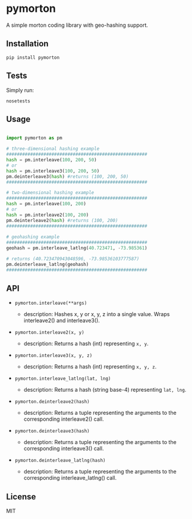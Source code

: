 # pymorton

A simple morton coding library with geo-hashing support.

## Installation

```
pip install pymorton
```

## Tests

Simply run:
```
nosetests
```

## Usage

```python

import pymorton as pm

# three-dimensional hashing example
#####################################################
hash = pm.interleave(100, 200, 50)
# or
hash = pm.interleave3(100, 200, 50)
pm.deinterleave3(hash) #returns (100, 200, 50)
#####################################################

# two-dimensional hashing example
#####################################################
hash = pm.interleave(100, 200)
# or
hash = pm.interleave2(100, 200)
pm.deinterleave2(hash) #returns (100, 200)
#####################################################
 
# geohashing example
#####################################################
geohash = pm.interleave_latlng(40.723471, -73.985361)

# returns (40.723470943048596, -73.98536103777587)
pm.deinterleave_latlng(geohash) 
#####################################################
```

## API
- `pymorton.interleave(**args)`
    * description: Hashes x, y or x, y, z into a single value.
                   Wraps interleave2() and interleave3().

- `pymorton.interleave2(x, y)`
    * description: Returns a hash (int) representing `x, y`.

- `pymorton.interleave3(x, y, z)`
    * description: Returns a hash (int) representing `x, y, z`.

- `pymorton.interleave_latlng(lat, lng)`
    * description: Returns a hash (string base-4)
                   representing `lat, lng`.

- `pymorton.deinterleave2(hash)`
    * description: Returns a tuple representing the arguments to
                   the corresponding interleave2() call.

- `pymorton.deinterleave3(hash)`
    * description: Returns a tuple representing the arguments to
                   the corresponding interleave3() call.

- `pymorton.deinterleave_latlng(hash)`
    * description: Returns a tuple representing the arguments to
                   the corresponding interleave_latlng() call.

## License
MIT
